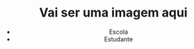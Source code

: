<!DOCTYPE html>
<html lang="en">
<head>
    <meta charset="UTF-8">
    <meta http-equiv="X-UA-Compatible" content="IE=edge">
    <meta name="viewport" content="width=device-width, initial-scale=1.0">
    <title>Document</title>
</head>
<body>
    <body>
        <header>
            <h1>Vai ser uma imagem aqui</h1>
            <ul>
                <li>Escola</li>
                <li>Estudante</li>
            </ul>
        </header>
    </body>    
</body>
</html>
